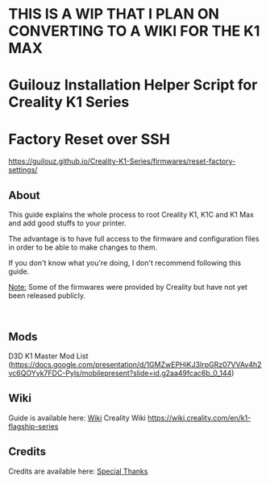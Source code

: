 # THIS IS A WIP THAT I PLAN ON CONVERTING TO A WIKI FOR THE K1 MAX

# Guilouz Installation Helper Script for Creality K1 Series


# Factory Reset over SSH 
https://guilouz.github.io/Creality-K1-Series/firmwares/reset-factory-settings/ 

## About

This guide explains the whole process to root Creality K1, K1C and K1 Max and add good stuffs to your printer.

The advantage is to have full access to the firmware and configuration files in order to be able to make changes to them.

If you don't know what you're doing, I don't recommend following this guide.

<u>Note:</u> Some of the firmwares were provided by Creality but have not yet been released publicly.

<br />

## Mods

D3D K1 Master Mod List (https://docs.google.com/presentation/d/1GMZwEPHjKJ3IrpGRz07VVAv4h2vc6QOYyk7FDC-Pyls/mobilepresent?slide=id.g2aa49fcac6b_0_144)
## Wiki

Guide is  available here: [Wiki](https://github.com/Guilouz/Creality-K1-and-K1-Max/wiki)
Creality Wiki https://wiki.creality.com/en/k1-flagship-series
<br />

## Credits

Credits are available here: [Special Thanks](https://github.com/Guilouz/Creality-K1-and-K1-Max/wiki/Special-Thanks)

<br />
